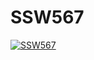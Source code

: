 # SSW567
 [![SSW567](https://circleci.com/gh/SeeAnish/SSW567.svg?branch=master)](https://circleci.com/gh/SeeAnish/SSW567)
